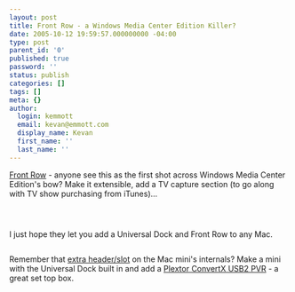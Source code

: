 ```yaml
---
layout: post
title: Front Row - a Windows Media Center Edition Killer?
date: 2005-10-12 19:59:57.000000000 -04:00
type: post
parent_id: '0'
published: true
password: ''
status: publish
categories: []
tags: []
meta: {}
author:
  login: kemmott
  email: kevan@emmott.com
  display_name: Kevan
  first_name: ''
  last_name: ''
---
```

<p><a href="http://www.apple.com/imac/frontrow.html">Front Row</a> - anyone see this as the first shot across Windows Media Center Edition's bow? Make it extensible, add a TV capture section (to go along with TV show purchasing from iTunes)...</p>
<p><a href="http://www.flickr.com/photos/kevan/51999313/" title="photo sharing"><img src="{{ site.url }}/assets/images/blog/51999313_1519886de1_m.jpg" alt="" /></a></p>
<p><a href="http://www.flickr.com/photos/kevan/51999365/" title="photo sharing"><img src="{{ site.url }}/assets/images/blog/51999365_bbd35e3aba_m.jpg" alt="" /></a></p>
<p><a href="http://www.flickr.com/photos/kevan/51999387/" title="photo sharing"><img src="{{ site.url }}/assets/images/blog/51999387_bb81b12c34_m.jpg" alt="" /></a></p>
<p>I just hope they let you add a Universal Dock and Front Row to any Mac.</p>
<p><a href="http://www.flickr.com/photos/kevan/52000913/" title="photo sharing"><img border="0" src="{{ site.url }}/assets/52000913_a059940dfa_m.jpg" alt="" /></a></p>
<p>Remember that <a href="http://www.lbodnar.dsl.pipex.com/macmini/macmini_ipod.html">extra header/slot</a> on the Mac mini's internals? Make a mini with the Universal Dock built in and add a <a href="http://www.plextor.com/english/products/TV402UMac.htm">Plextor ConvertX USB2 PVR</a> - a great set top box.<br /></p>
